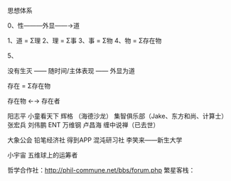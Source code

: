 思想体系

0、性———外显——→道

1、道 = Σ理
2、理 = Σ事
3、事 = Σ物
4、物 = Σ存在物

5、

没有生灭 —— 随时间/主体表现 —— 外显为道



存在 = Σ存在物

存在物 ←→ 存在者



阳志平
小童看天下
辉格 （海德沙龙）
集智俱乐部（Jake、东方和尚、计算士）
张宏兵
刘伟鹏
ENT
万维钢
卢昌海
缠中说禅（已去世）

大象公会
铅笔经济社
得到APP
混沌研习社
李笑来——新生大学


小宇宙
五维球上的运筹者

哲学合作社：http://phil-commune.net/bbs/forum.php
繁星客栈：





